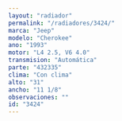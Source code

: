 ```yaml
---
layout: "radiador"
permalink: "/radiadores/3424/"
marca: "Jeep"
modelo: "Cherokee"
ano: "1993"
motor: "L4 2.5, V6 4.0"
transmision: "Automática"
parte: "432335"
clima: "Con clima"
alto: "31"
ancho: "11 1/8"
observaciones: ""
id: "3424"
---
```


